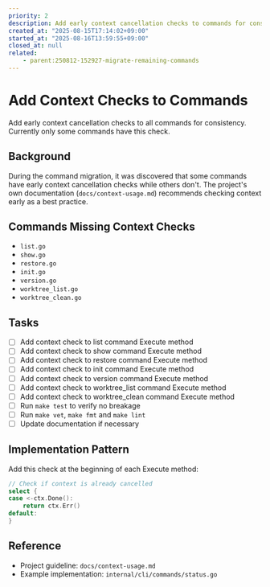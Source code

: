 ```yaml
---
priority: 2
description: Add early context cancellation checks to commands for consistency
created_at: "2025-08-15T17:14:02+09:00"
started_at: "2025-08-16T13:59:55+09:00"
closed_at: null
related:
    - parent:250812-152927-migrate-remaining-commands
---
```


# Add Context Checks to Commands

Add early context cancellation checks to all commands for consistency. Currently only some commands have this check.

## Background

During the command migration, it was discovered that some commands have early context cancellation checks while others don't. The project's own documentation (`docs/context-usage.md`) recommends checking context early as a best practice.

## Commands Missing Context Checks

- `list.go`
- `show.go`
- `restore.go`
- `init.go`
- `version.go`
- `worktree_list.go`
- `worktree_clean.go`

## Tasks

- [ ] Add context check to list command Execute method
- [ ] Add context check to show command Execute method
- [ ] Add context check to restore command Execute method
- [ ] Add context check to init command Execute method
- [ ] Add context check to version command Execute method
- [ ] Add context check to worktree_list command Execute method
- [ ] Add context check to worktree_clean command Execute method
- [ ] Run `make test` to verify no breakage
- [ ] Run `make vet`, `make fmt` and `make lint`
- [ ] Update documentation if necessary

## Implementation Pattern

Add this check at the beginning of each Execute method:

```go
// Check if context is already cancelled
select {
case <-ctx.Done():
    return ctx.Err()
default:
}
```

## Reference

- Project guideline: `docs/context-usage.md`
- Example implementation: `internal/cli/commands/status.go`